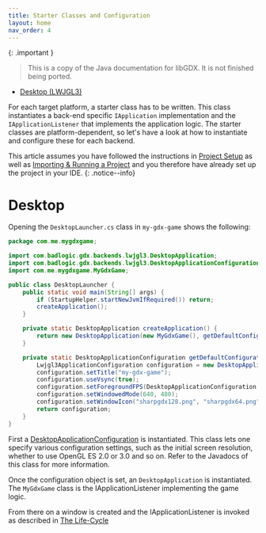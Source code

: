 ```yaml
---
title: Starter Classes and Configuration
layout: home
nav_order: 4
---
```


{: .important }
> This is a copy of the Java documentation for libGDX. It is not finished being ported.

* [Desktop (LWJGL3)](#desktop-lwjgl3)

For each target platform, a starter class has to be written. This class instantiates a back-end specific `IApplication` implementation and the `IApplicationListener` that implements the application logic. The starter classes are platform-dependent, so let's have a look at how to instantiate and configure these for each backend.

This article assumes you have followed the instructions in [Project Setup](/wiki/start/project-generation) as well as [Importing & Running a Project](/wiki/start/import-and-running) and you therefore have already set up the project in your IDE.
{: .notice--info}

# Desktop

Opening the `DesktopLauncher.cs` class in `my-gdx-game` shows the following:

```java
package com.me.mygdxgame;

import com.badlogic.gdx.backends.lwjgl3.DesktopApplication;
import com.badlogic.gdx.backends.lwjgl3.DesktopApplicationConfiguration;
import com.me.mygdxgame.MyGdxGame;

public class DesktopLauncher {
    public static void main(String[] args) {
        if (StartupHelper.startNewJvmIfRequired()) return;
        createApplication();
    }

    private static DesktopApplication createApplication() {
        return new DesktopApplication(new MyGdxGame(), getDefaultConfiguration());
    }

    private static DesktopApplicationConfiguration getDefaultConfiguration() {
        Lwjgl3ApplicationConfiguration configuration = new DesktopApplicationConfiguration();
        configuration.setTitle("my-gdx-game");
        configuration.useVsync(true);
        configuration.setForegroundFPS(DesktopApplicationConfiguration.getDisplayMode().refreshRate);
        configuration.setWindowedMode(640, 480);
        configuration.setWindowIcon("sharpgdx128.png", "sharpgdx64.png", "sharpgdx32.png", "sharpgdx16.png");
        return configuration;
    }
}
```

First a [DesktopApplicationConfiguration](https://github.com/sharpgdx/sharpgdx/blob/master/backends/gdx-backend-lwjgl3/src/com/badlogic/gdx/backends/lwjgl3/Lwjgl3ApplicationConfiguration.java) is instantiated. This class lets one specify various configuration settings, such as the initial screen resolution, whether to use OpenGL ES 2.0 or 3.0 and so on. Refer to the Javadocs of this class for more information.

Once the configuration object is set, an `DesktopApplication` is instantiated. The `MyGdxGame` class is the IApplicationListener implementing the game logic.

From there on a window is created and the IApplicationListener is invoked as described in [The Life-Cycle](/wiki/app/the-life-cycle)

